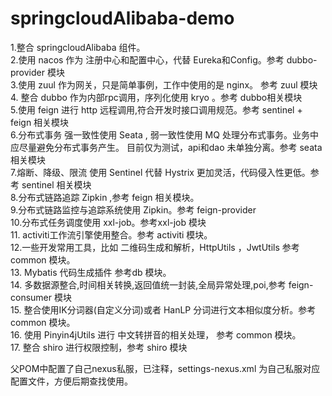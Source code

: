 # springcloudAlibaba-demo
  1.整合 springcloudAlibaba 组件。</br>
  2.使用 nacos 作为 注册中心和配置中心，代替 Eureka和Config。参考 dubbo-provider 模块 </br>
  3.使用 zuul 作为网关，只是简单事例，工作中使用的是 nginx。 参考 zuul 模块 </br>
  4. 整合 dubbo 作为内部rpc调用，序列化使用 kryo 。参考 dubbo相关模块 </br>
  5.使用 feign 进行 http 远程调用,符合开发时接口调用规范。参考 sentinel + feign 相关模块 </br>
  6.分布式事务 强一致性使用 Seata , 弱一致性使用 MQ 处理分布式事务。业务中应尽量避免分布式事务产生。
  目前仅为测试，api和dao 未单独分离。参考 seata 相关模块 </br>
  7.熔断、降级、限流 使用 Sentinel 代替 Hystrix 更加灵活，代码侵入性更低。参考 sentinel 相关模块 </br>
  8.分布式链路追踪 Zipkin ,参考 feign 相关模块。 </br>
  9.分布式链路监控与追踪系统使用 Zipkin。参考 feign-provider </br>
  10.分布式任务调度使用 xxl-job。参考xxl-job 模块 </br>
  11. activiti工作流引擎使用整合。参考 activiti 模块。  </br>
  12.一些开发常用工具，比如 二维码生成和解析，HttpUtils ，JwtUtils 参考 common 模块。 </br>
  13. Mybatis 代码生成插件 参考db 模块。 </br>
  14. 多数据源整合,时间相关转换,返回值统一封装,全局异常处理,poi,参考 feign-consumer 模块</br>
  15. 整合使用IK分词器(自定义分词)或者 HanLP 分词进行文本相似度分析。参考 common 模块。 </br>
  16. 使用 Pinyin4jUtils 进行 中文转拼音的相关处理， 参考 common 模块。 </br>
  17. 整合 shiro 进行权限控制，参考 shiro 模块 </br>

  父POM中配置了自己nexus私服，已注释，settings-nexus.xml 为自己私服对应配置文件，方便后期查找使用。</br> 

